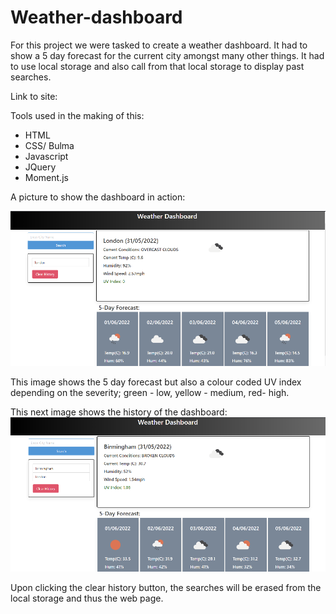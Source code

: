 # Weather-dashboard

For this project we were tasked to create a weather dashboard. It had to show a 5 day forecast for the current city amongst many other things. It had to use local storage and also call from that local storage to display past searches.

Link to site:

Tools used in the making of this:

- HTML
- CSS/ Bulma
- Javascript
- JQuery
- Moment.js

A picture to show the dashboard in action:

![london](./Assets/london.png)

This image shows the 5 day forecast but also a colour coded UV index depending on the severity; green - low, yellow - medium, red- high.

This next image shows the history of the dashboard:
![birmingham](./Assets/birmingham.png)

Upon clicking the clear history button, the searches will be erased from the local storage and thus the web page.
